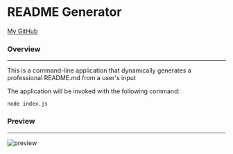 # README Generator

[My GitHub](https://github.com/asharma1398)

### Overview 
***

This is a command-line application that dynamically generates a professional README.md from a user's input

The application will be invoked with the following command:

    node index.js

### Preview 
***

![preview](assets/CLI_preview.gif)